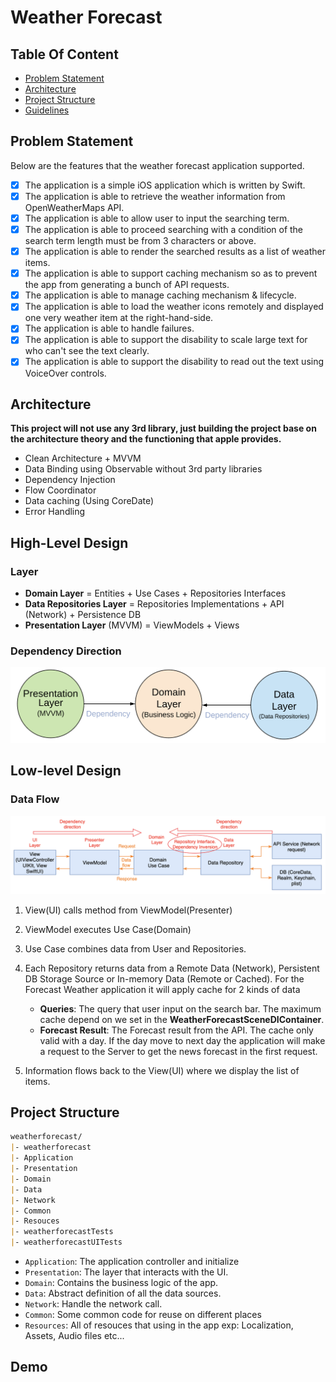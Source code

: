 # Weather Forecast

## Table Of Content

- [Problem Statement](#problem-statement)
- [Architecture](#architecture)
- [Project Structure](#upgrade-modules)
- [Guidelines](#guidelines)

## Problem Statement

Below are the features that the weather forecast application supported.

- [x] The application is a simple iOS application which is written by Swift.
- [x] The application is able to retrieve the weather information from OpenWeatherMaps API.
- [x] The application is able to allow user to input the searching term.
- [x] The application is able to proceed searching with a condition of the search term length must be from 3 characters or above.
- [x] The application is able to render the searched results as a list of weather items.
- [x] The application is able to support caching mechanism so as to prevent the app from generating a bunch of API requests.
- [x] The application is able to manage caching mechanism & lifecycle.
- [x] The application is able to load the weather icons remotely and displayed one very weather item at the right-hand-side.
- [x] The application is able to handle failures.
- [x] The application is able to support the disability to scale large text for who can't see the text clearly.
- [x] The application is able to support the disability to read out the text using VoiceOver controls.

## Architecture

**This project will not use any 3rd library, just building the project base on the architecture theory and the functioning that apple provides.**

- Clean Architecture + MVVM
- Data Binding using Observable without 3rd party libraries
- Dependency Injection
- Flow Coordinator
- Data caching (Using CoreDate)
- Error Handling

## High-Level Design

### Layer

- **Domain Layer** = Entities + Use Cases + Repositories Interfaces
- **Data Repositories Layer** = Repositories Implementations + API (Network) + Persistence DB
- **Presentation Layer** (MVVM) = ViewModels + Views

### Dependency Direction

![Alt text](README_FILES/CleanArchitectureDependencies.png?raw=true 'Modules Dependencies')

## Low-level Design

### Data Flow

![Alt text](README_FILES/Dataflow.png?raw=true 'Data Flow Between Components')

1. View(UI) calls method from ViewModel(Presenter)
2. ViewModel executes Use Case(Domain)
3. Use Case combines data from User and Repositories.
4. Each Repository returns data from a Remote Data (Network), Persistent DB Storage Source or In-memory Data (Remote or Cached). For the Forecast Weather application it will apply cache for 2 kinds of data

   - **Queries**: The query that user input on the search bar. The maximum cache depend on we set in the **WeatherForecastSceneDIContainer**.
   - **Forecast Result**: The Forecast result from the API. The cache only valid with a day. If the day move to next day the application will make a request to the Server to get the news forecast in the first request.

5. Information flows back to the View(UI) where we display the list of items.

## Project Structure

```markdown
weatherforecast/
|- weatherforecast
|- Application
|- Presentation
|- Domain
|- Data
|- Network
|- Common
|- Resouces
|- weatherforecastTests
|- weatherforecastUITests
```

- `Application`: The application controller and initialize
- `Presentation`: The layer that interacts with the UI.
- `Domain`: Contains the business logic of the app.
- `Data`: Abstract definition of all the data sources.
- `Network`: Handle the network call.
- `Common`: Some common code for reuse on different places
- `Resources`: All of resouces that using in the app exp: Localization, Assets, Audio files etc...

## Demo
